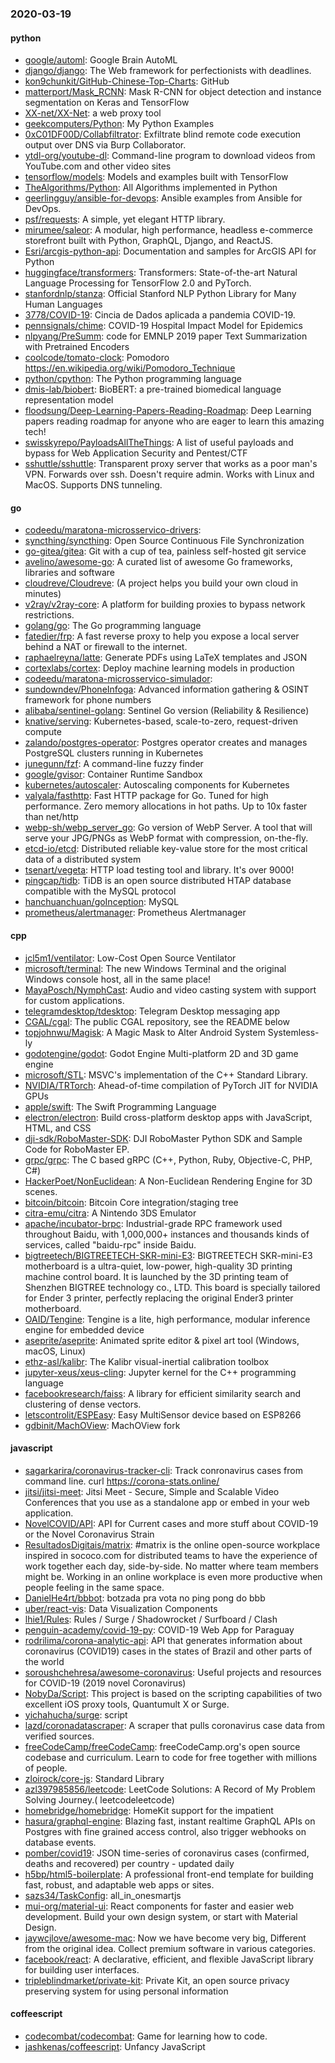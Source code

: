 ### 2020-03-19

#### python
* [google/automl](https://github.com/google/automl): Google Brain AutoML
* [django/django](https://github.com/django/django): The Web framework for perfectionists with deadlines.
* [kon9chunkit/GitHub-Chinese-Top-Charts](https://github.com/kon9chunkit/GitHub-Chinese-Top-Charts):  GitHub
* [matterport/Mask_RCNN](https://github.com/matterport/Mask_RCNN): Mask R-CNN for object detection and instance segmentation on Keras and TensorFlow
* [XX-net/XX-Net](https://github.com/XX-net/XX-Net): a web proxy tool
* [geekcomputers/Python](https://github.com/geekcomputers/Python): My Python Examples
* [0xC01DF00D/Collabfiltrator](https://github.com/0xC01DF00D/Collabfiltrator): Exfiltrate blind remote code execution output over DNS via Burp Collaborator.
* [ytdl-org/youtube-dl](https://github.com/ytdl-org/youtube-dl): Command-line program to download videos from YouTube.com and other video sites
* [tensorflow/models](https://github.com/tensorflow/models): Models and examples built with TensorFlow
* [TheAlgorithms/Python](https://github.com/TheAlgorithms/Python): All Algorithms implemented in Python
* [geerlingguy/ansible-for-devops](https://github.com/geerlingguy/ansible-for-devops): Ansible examples from Ansible for DevOps.
* [psf/requests](https://github.com/psf/requests): A simple, yet elegant HTTP library.
* [mirumee/saleor](https://github.com/mirumee/saleor): A modular, high performance, headless e-commerce storefront built with Python, GraphQL, Django, and ReactJS.
* [Esri/arcgis-python-api](https://github.com/Esri/arcgis-python-api): Documentation and samples for ArcGIS API for Python
* [huggingface/transformers](https://github.com/huggingface/transformers):  Transformers: State-of-the-art Natural Language Processing for TensorFlow 2.0 and PyTorch.
* [stanfordnlp/stanza](https://github.com/stanfordnlp/stanza): Official Stanford NLP Python Library for Many Human Languages
* [3778/COVID-19](https://github.com/3778/COVID-19): Cincia de Dados aplicada a pandemia COVID-19.
* [pennsignals/chime](https://github.com/pennsignals/chime): COVID-19 Hospital Impact Model for Epidemics
* [nlpyang/PreSumm](https://github.com/nlpyang/PreSumm): code for EMNLP 2019 paper Text Summarization with Pretrained Encoders
* [coolcode/tomato-clock](https://github.com/coolcode/tomato-clock): Pomodoro  https://en.wikipedia.org/wiki/Pomodoro_Technique
* [python/cpython](https://github.com/python/cpython): The Python programming language
* [dmis-lab/biobert](https://github.com/dmis-lab/biobert): BioBERT: a pre-trained biomedical language representation model
* [floodsung/Deep-Learning-Papers-Reading-Roadmap](https://github.com/floodsung/Deep-Learning-Papers-Reading-Roadmap): Deep Learning papers reading roadmap for anyone who are eager to learn this amazing tech!
* [swisskyrepo/PayloadsAllTheThings](https://github.com/swisskyrepo/PayloadsAllTheThings): A list of useful payloads and bypass for Web Application Security and Pentest/CTF
* [sshuttle/sshuttle](https://github.com/sshuttle/sshuttle): Transparent proxy server that works as a poor man's VPN. Forwards over ssh. Doesn't require admin. Works with Linux and MacOS. Supports DNS tunneling.

#### go
* [codeedu/maratona-microsservico-drivers](https://github.com/codeedu/maratona-microsservico-drivers): 
* [syncthing/syncthing](https://github.com/syncthing/syncthing): Open Source Continuous File Synchronization
* [go-gitea/gitea](https://github.com/go-gitea/gitea): Git with a cup of tea, painless self-hosted git service
* [avelino/awesome-go](https://github.com/avelino/awesome-go): A curated list of awesome Go frameworks, libraries and software
* [cloudreve/Cloudreve](https://github.com/cloudreve/Cloudreve):  (A project helps you build your own cloud in minutes)
* [v2ray/v2ray-core](https://github.com/v2ray/v2ray-core): A platform for building proxies to bypass network restrictions.
* [golang/go](https://github.com/golang/go): The Go programming language
* [fatedier/frp](https://github.com/fatedier/frp): A fast reverse proxy to help you expose a local server behind a NAT or firewall to the internet.
* [raphaelreyna/latte](https://github.com/raphaelreyna/latte): Generate PDFs using LaTeX templates and JSON
* [cortexlabs/cortex](https://github.com/cortexlabs/cortex): Deploy machine learning models in production
* [codeedu/maratona-microsservico-simulador](https://github.com/codeedu/maratona-microsservico-simulador): 
* [sundowndev/PhoneInfoga](https://github.com/sundowndev/PhoneInfoga): Advanced information gathering & OSINT framework for phone numbers
* [alibaba/sentinel-golang](https://github.com/alibaba/sentinel-golang): Sentinel Go version (Reliability & Resilience)
* [knative/serving](https://github.com/knative/serving): Kubernetes-based, scale-to-zero, request-driven compute
* [zalando/postgres-operator](https://github.com/zalando/postgres-operator): Postgres operator creates and manages PostgreSQL clusters running in Kubernetes
* [junegunn/fzf](https://github.com/junegunn/fzf):  A command-line fuzzy finder
* [google/gvisor](https://github.com/google/gvisor): Container Runtime Sandbox
* [kubernetes/autoscaler](https://github.com/kubernetes/autoscaler): Autoscaling components for Kubernetes
* [valyala/fasthttp](https://github.com/valyala/fasthttp): Fast HTTP package for Go. Tuned for high performance. Zero memory allocations in hot paths. Up to 10x faster than net/http
* [webp-sh/webp_server_go](https://github.com/webp-sh/webp_server_go): Go version of WebP Server. A tool that will serve your JPG/PNGs as WebP format with compression, on-the-fly.
* [etcd-io/etcd](https://github.com/etcd-io/etcd): Distributed reliable key-value store for the most critical data of a distributed system
* [tsenart/vegeta](https://github.com/tsenart/vegeta): HTTP load testing tool and library. It's over 9000!
* [pingcap/tidb](https://github.com/pingcap/tidb): TiDB is an open source distributed HTAP database compatible with the MySQL protocol
* [hanchuanchuan/goInception](https://github.com/hanchuanchuan/goInception): MySQL
* [prometheus/alertmanager](https://github.com/prometheus/alertmanager): Prometheus Alertmanager

#### cpp
* [jcl5m1/ventilator](https://github.com/jcl5m1/ventilator): Low-Cost Open Source Ventilator
* [microsoft/terminal](https://github.com/microsoft/terminal): The new Windows Terminal and the original Windows console host, all in the same place!
* [MayaPosch/NymphCast](https://github.com/MayaPosch/NymphCast): Audio and video casting system with support for custom applications.
* [telegramdesktop/tdesktop](https://github.com/telegramdesktop/tdesktop): Telegram Desktop messaging app
* [CGAL/cgal](https://github.com/CGAL/cgal): The public CGAL repository, see the README below
* [topjohnwu/Magisk](https://github.com/topjohnwu/Magisk): A Magic Mask to Alter Android System Systemless-ly
* [godotengine/godot](https://github.com/godotengine/godot): Godot Engine  Multi-platform 2D and 3D game engine
* [microsoft/STL](https://github.com/microsoft/STL): MSVC's implementation of the C++ Standard Library.
* [NVIDIA/TRTorch](https://github.com/NVIDIA/TRTorch): Ahead-of-time compilation of PyTorch JIT for NVIDIA GPUs
* [apple/swift](https://github.com/apple/swift): The Swift Programming Language
* [electron/electron](https://github.com/electron/electron): Build cross-platform desktop apps with JavaScript, HTML, and CSS
* [dji-sdk/RoboMaster-SDK](https://github.com/dji-sdk/RoboMaster-SDK): DJI RoboMaster Python SDK and Sample Code for RoboMaster EP.
* [grpc/grpc](https://github.com/grpc/grpc): The C based gRPC (C++, Python, Ruby, Objective-C, PHP, C#)
* [HackerPoet/NonEuclidean](https://github.com/HackerPoet/NonEuclidean): A Non-Euclidean Rendering Engine for 3D scenes.
* [bitcoin/bitcoin](https://github.com/bitcoin/bitcoin): Bitcoin Core integration/staging tree
* [citra-emu/citra](https://github.com/citra-emu/citra): A Nintendo 3DS Emulator
* [apache/incubator-brpc](https://github.com/apache/incubator-brpc): Industrial-grade RPC framework used throughout Baidu, with 1,000,000+ instances and thousands kinds of services, called "baidu-rpc" inside Baidu.
* [bigtreetech/BIGTREETECH-SKR-mini-E3](https://github.com/bigtreetech/BIGTREETECH-SKR-mini-E3): BIGTREETECH SKR-mini-E3 motherboard is a ultra-quiet, low-power, high-quality 3D printing machine control board. It is launched by the 3D printing team of Shenzhen BIGTREE technology co., LTD. This board is specially tailored for Ender 3 printer, perfectly replacing the original Ender3 printer motherboard.
* [OAID/Tengine](https://github.com/OAID/Tengine): Tengine is a lite, high performance, modular inference engine for embedded device
* [aseprite/aseprite](https://github.com/aseprite/aseprite): Animated sprite editor & pixel art tool (Windows, macOS, Linux)
* [ethz-asl/kalibr](https://github.com/ethz-asl/kalibr): The Kalibr visual-inertial calibration toolbox
* [jupyter-xeus/xeus-cling](https://github.com/jupyter-xeus/xeus-cling): Jupyter kernel for the C++ programming language
* [facebookresearch/faiss](https://github.com/facebookresearch/faiss): A library for efficient similarity search and clustering of dense vectors.
* [letscontrolit/ESPEasy](https://github.com/letscontrolit/ESPEasy): Easy MultiSensor device based on ESP8266
* [gdbinit/MachOView](https://github.com/gdbinit/MachOView): MachOView fork

#### javascript
* [sagarkarira/coronavirus-tracker-cli](https://github.com/sagarkarira/coronavirus-tracker-cli): Track conronavirus cases from command line. curl https://corona-stats.online/
* [jitsi/jitsi-meet](https://github.com/jitsi/jitsi-meet): Jitsi Meet - Secure, Simple and Scalable Video Conferences that you use as a standalone app or embed in your web application.
* [NovelCOVID/API](https://github.com/NovelCOVID/API): API for Current cases and more stuff about COVID-19 or the Novel Coronavirus Strain
* [ResultadosDigitais/matrix](https://github.com/ResultadosDigitais/matrix): #matrix is the online open-source workplace inspired in sococo.com for distributed teams to have the experience of work together each day, side-by-side. No matter where team members might be. Working in an online workplace is even more productive when people feeling in the same space.
* [DanielHe4rt/bbbot](https://github.com/DanielHe4rt/bbbot): botzada pra vota no ping pong do bbb
* [uber/react-vis](https://github.com/uber/react-vis): Data Visualization Components
* [lhie1/Rules](https://github.com/lhie1/Rules): Rules / Surge / Shadowrocket / Surfboard / Clash
* [penguin-academy/covid-19-py](https://github.com/penguin-academy/covid-19-py): COVID-19 Web App for Paraguay
* [rodrilima/corona-analytic-api](https://github.com/rodrilima/corona-analytic-api): API that generates information about coronavirus (COVID19) cases in the states of Brazil and other parts of the world
* [soroushchehresa/awesome-coronavirus](https://github.com/soroushchehresa/awesome-coronavirus): Useful projects and resources for COVID-19 (2019 novel Coronavirus)
* [NobyDa/Script](https://github.com/NobyDa/Script): This project is based on the scripting capabilities of two excellent iOS proxy tools, Quantumult X or Surge.
* [yichahucha/surge](https://github.com/yichahucha/surge): script
* [lazd/coronadatascraper](https://github.com/lazd/coronadatascraper): A scraper that pulls coronavirus case data from verified sources.
* [freeCodeCamp/freeCodeCamp](https://github.com/freeCodeCamp/freeCodeCamp): freeCodeCamp.org's open source codebase and curriculum. Learn to code for free together with millions of people.
* [zloirock/core-js](https://github.com/zloirock/core-js): Standard Library
* [azl397985856/leetcode](https://github.com/azl397985856/leetcode): LeetCode Solutions: A Record of My Problem Solving Journey.( leetcodeleetcode)
* [homebridge/homebridge](https://github.com/homebridge/homebridge): HomeKit support for the impatient
* [hasura/graphql-engine](https://github.com/hasura/graphql-engine): Blazing fast, instant realtime GraphQL APIs on Postgres with fine grained access control, also trigger webhooks on database events.
* [pomber/covid19](https://github.com/pomber/covid19): JSON time-series of coronavirus cases (confirmed, deaths and recovered) per country - updated daily
* [h5bp/html5-boilerplate](https://github.com/h5bp/html5-boilerplate): A professional front-end template for building fast, robust, and adaptable web apps or sites.
* [sazs34/TaskConfig](https://github.com/sazs34/TaskConfig): all_in_onesmartjs
* [mui-org/material-ui](https://github.com/mui-org/material-ui): React components for faster and easier web development. Build your own design system, or start with Material Design.
* [jaywcjlove/awesome-mac](https://github.com/jaywcjlove/awesome-mac):  Now we have become very big, Different from the original idea. Collect premium software in various categories.
* [facebook/react](https://github.com/facebook/react): A declarative, efficient, and flexible JavaScript library for building user interfaces.
* [tripleblindmarket/private-kit](https://github.com/tripleblindmarket/private-kit): Private Kit, an open source privacy preserving system for using personal information

#### coffeescript
* [codecombat/codecombat](https://github.com/codecombat/codecombat): Game for learning how to code.
* [jashkenas/coffeescript](https://github.com/jashkenas/coffeescript): Unfancy JavaScript
